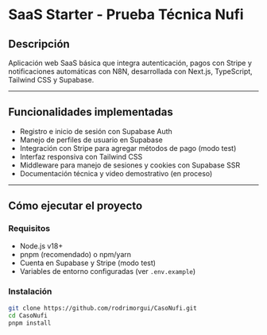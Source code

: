 # SaaS Starter - Prueba Técnica Nufi

## Descripción

Aplicación web SaaS básica que integra autenticación, pagos con Stripe y notificaciones automáticas con N8N, desarrollada con Next.js, TypeScript, Tailwind CSS y Supabase.

---

## Funcionalidades implementadas

- Registro e inicio de sesión con Supabase Auth
- Manejo de perfiles de usuario en Supabase
- Integración con Stripe para agregar métodos de pago (modo test)
- Interfaz responsiva con Tailwind CSS
- Middleware para manejo de sesiones y cookies con Supabase SSR
- Documentación técnica y video demostrativo (en proceso)

---

## Cómo ejecutar el proyecto

### Requisitos

- Node.js v18+
- pnpm (recomendado) o npm/yarn
- Cuenta en Supabase y Stripe (modo test)
- Variables de entorno configuradas (ver `.env.example`)

### Instalación

```bash
git clone https://github.com/rodrimorgui/CasoNufi.git 
cd CasoNufi
pnpm install

